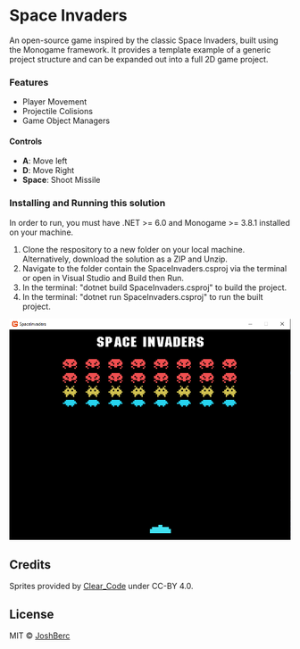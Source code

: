 # Space Invaders
 An open-source game inspired by the classic Space Invaders, built using the Monogame framework. It provides a template example of a generic project structure and can be expanded out into a full 2D game project.

### Features
* Player Movement
* Projectile Colisions
* Game Object Managers

#### Controls
* **A**: Move left
* **D**: Move Right
* **Space**: Shoot Missile

### Installing and Running this solution
In order to run, you must have .NET >= 6.0 and Monogame >= 3.8.1 installed on your machine.

1. Clone the respository to a new folder on your local machine. Alternatively, download the solution as a ZIP and Unzip.
2. Navigate to the folder contain the SpaceInvaders.csproj via the terminal or open in Visual Studio and Build then Run.
3. In the terminal: "dotnet build SpaceInvaders.csproj" to build the project.
4. In the terminal: "dotnet run SpaceInvaders.csproj" to run the built project.

![alt text](https://github.com/joshberc/SpaceInvaders/blob/main/ScreenShot.PNG)

## Credits
Sprites provided by [Clear_Code](https://opengameart.org/content/assets-for-a-space-invader-like-game) under CC-BY 4.0.

## License
MIT © [JoshBerc](https://github.com/joshberc)
